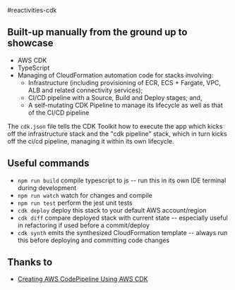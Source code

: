 #reactivities-cdk
## Built-up manually from the ground up to showcase

- AWS CDK
- TypeScript
- Managing of CloudFormation automation code for stacks involving:
  - Infrastructure (including provisioning of ECR, ECS + Fargate, VPC, ALB and related connectivity services);
  - CI/CD pipeline with a Source, Build and Deploy stages; and,
  - A self-mutating CDK Pipeline to manage its lifecycle as well as that of the CI/CD pipeline

The `cdk.json` file tells the CDK Toolkit how to execute the app which kicks off the infrastructure stack and the "cdk pipeline" stack, which in turn kicks off the ci/cd pipeline, managing it within its own lifecycle.

## Useful commands

 * `npm run build`   compile typescript to js -- run this in its own IDE terminal during development
 * `npm run watch`   watch for changes and compile
 * `npm run test`    perform the jest unit tests
 * `cdk deploy`      deploy this stack to your default AWS account/region
 * `cdk diff`        compare deployed stack with current state -- especially useful in refactoring if used before a commit/deploy
 * `cdk synth`       emits the synthesized CloudFormation template -- always run this before deploying and committing code changes

## Thanks to
* [Creating AWS CodePipeline Using AWS CDK](https://faun.pub/creating-aws-codepipeline-using-aws-cdk-6d6895d56cee)